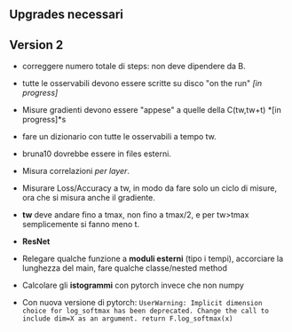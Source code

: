 ## Upgrades necessari


## Version 2

- correggere numero totale di steps: non deve dipendere da B.

- tutte le osservabili devono essere scritte su disco "on the run" *[in progress]*

- Misure gradienti devono essere "appese" a quelle della C(tw,tw+t) *[in progress]*s

- fare un dizionario con tutte le osservabili a tempo tw.

- bruna10 dovrebbe essere in files esterni.

- Misura correlazioni *per layer*.

- Misurare Loss/Accuracy a tw, in modo da fare solo un ciclo di
  misure, ora che si misura anche il gradiente.

- **tw** deve andare fino a tmax, non fino a tmax/2, e per tw>tmax semplicemente si fanno meno t.

- **ResNet**

- Relegare qualche funzione a **moduli esterni** (tipo i tempi), accorciare la lunghezza del main, fare qualche classe/nested method

- Calcolare gli **istogrammi** con pytorch invece che non numpy

- Con nuova versione di pytorch: ```UserWarning: Implicit dimension choice for log_softmax has been deprecated. Change the call to include dim=X as an argument. return F.log_softmax(x)```

